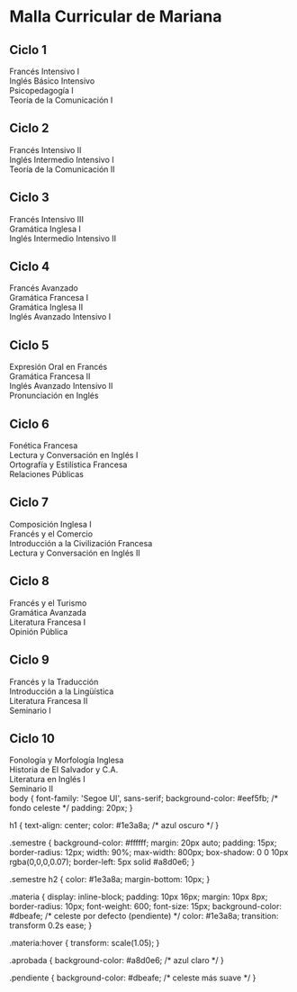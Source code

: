 <!DOCTYPE html>
<html lang="es">
<head>
  <meta charset="UTF-8">
  <title>Malla Curricular de Mariana</title>
  <link rel="stylesheet" href="style.css">
</head>
<body>
  <h1>Malla Curricular de Mariana</h1>

  <div class="semestre">
    <h2>Ciclo 1</h2>
    <div class="materia aprobada">Francés Intensivo I</div>
    <div class="materia aprobada">Inglés Básico Intensivo</div>
    <div class="materia aprobada">Psicopedagogía I</div>
    <div class="materia aprobada">Teoría de la Comunicación I</div>
  </div>

  <div class="semestre">
    <h2>Ciclo 2</h2>
    <div class="materia aprobada">Francés Intensivo II</div>
    <div class="materia aprobada">Inglés Intermedio Intensivo I</div>
    <div class="materia aprobada">Teoría de la Comunicación II</div>
  </div>

  <div class="semestre">
    <h2>Ciclo 3</h2>
    <div class="materia aprobada">Francés Intensivo III</div>
    <div class="materia aprobada">Gramática Inglesa I</div>
    <div class="materia aprobada">Inglés Intermedio Intensivo II</div>
  </div>

  <div class="semestre">
    <h2>Ciclo 4</h2>
    <div class="materia aprobada">Francés Avanzado</div>
    <div class="materia aprobada">Gramática Francesa I</div>
    <div class="materia aprobada">Gramática Inglesa II</div>
    <div class="materia aprobada">Inglés Avanzado Intensivo I</div>
  </div>

  <div class="semestre">
    <h2>Ciclo 5</h2>
    <div class="materia aprobada">Expresión Oral en Francés</div>
    <div class="materia aprobada">Gramática Francesa II</div>
    <div class="materia aprobada">Inglés Avanzado Intensivo II</div>
    <div class="materia aprobada">Pronunciación en Inglés</div>
  </div>

  <div class="semestre">
    <h2>Ciclo 6</h2>
    <div class="materia aprobada">Fonética Francesa</div>
    <div class="materia aprobada">Lectura y Conversación en Inglés I</div>
    <div class="materia aprobada">Ortografía y Estilística Francesa</div>
    <div class="materia aprobada">Relaciones Públicas</div>
  </div>

  <div class="semestre">
    <h2>Ciclo 7</h2>
    <div class="materia aprobada">Composición Inglesa I</div>
    <div class="materia aprobada">Francés y el Comercio</div>
    <div class="materia aprobada">Introducción a la Civilización Francesa</div>
    <div class="materia aprobada">Lectura y Conversación en Inglés II</div>
  </div>

  <div class="semestre">
    <h2>Ciclo 8</h2>
    <div class="materia pendiente">Francés y el Turismo</div>
    <div class="materia pendiente">Gramática Avanzada</div>
    <div class="materia pendiente">Literatura Francesa I</div>
    <div class="materia pendiente">Opinión Pública</div>
  </div>

  <div class="semestre">
    <h2>Ciclo 9</h2>
    <div class="materia pendiente">Francés y la Traducción</div>
    <div class="materia pendiente">Introducción a la Lingüística</div>
    <div class="materia pendiente">Literatura Francesa II</div>
    <div class="materia pendiente">Seminario I</div>
  </div>

  <div class="semestre">
    <h2>Ciclo 10</h2>
    <div class="materia pendiente">Fonología y Morfología Inglesa</div>
    <div class="materia pendiente">Historia de El Salvador y C.A.</div>
    <div class="materia pendiente">Literatura en Inglés I</div>
    <div class="materia pendiente">Seminario II</div>
  </div>

</body>
</html>
body {
  font-family: 'Segoe UI', sans-serif;
  background-color: #eef5fb; /* fondo celeste */
  padding: 20px;
}

h1 {
  text-align: center;
  color: #1e3a8a; /* azul oscuro */
}

.semestre {
  background-color: #ffffff;
  margin: 20px auto;
  padding: 15px;
  border-radius: 12px;
  width: 90%;
  max-width: 800px;
  box-shadow: 0 0 10px rgba(0,0,0,0.07);
  border-left: 5px solid #a8d0e6;
}

.semestre h2 {
  color: #1e3a8a;
  margin-bottom: 10px;
}

.materia {
  display: inline-block;
  padding: 10px 16px;
  margin: 10px 8px;
  border-radius: 10px;
  font-weight: 600;
  font-size: 15px;
  background-color: #dbeafe; /* celeste por defecto (pendiente) */
  color: #1e3a8a;
  transition: transform 0.2s ease;
}

.materia:hover {
  transform: scale(1.05);
}

.aprobada {
  background-color: #a8d0e6; /* azul claro */
}

.pendiente {
  background-color: #dbeafe; /* celeste más suave */
}

  
